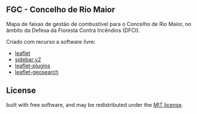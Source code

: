## FGC - Concelho de Rio Maior

Mapa de faixas de gestão de combustível para o Concelho de Rio Maior, no âmbito da Defesa da Floresta Contra Incêndios (DFCI).

Criado com recurso a software livre:

* [leaflet](http://leafletjs.com/)
* [sidebar v2](https://github.com/Turbo87/sidebar-v2)
* [leaflet-plugins](https://github.com/shramov/leaflet-plugins)
* [leaflet-geosearch](https://github.com/smeijer/leaflet-geosearch)




## License

built with free software, and may be redistributed under the [MIT license](LICENSE).
